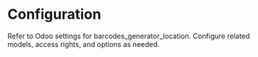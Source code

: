 # Configuration

Refer to Odoo settings for barcodes_generator_location. Configure related models, access rights, and options as needed.
